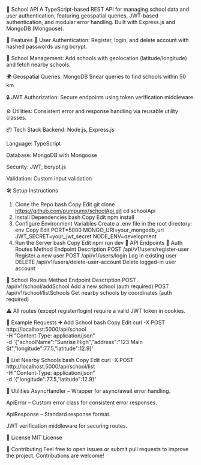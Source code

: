 🏫 School API
A TypeScript-based REST API for managing school data and user authentication, featuring geospatial queries, JWT-based authentication, and modular error handling. Built with Express.js and MongoDB (Mongoose).

🚀 Features
👤 User Authentication: Register, login, and delete account with hashed passwords using bcrypt.

📍 School Management: Add schools with geolocation (latitude/longitude) and fetch nearby schools.

🌍 Geospatial Queries: MongoDB $near queries to find schools within 50 km.

🔒 JWT Authorization: Secure endpoints using token verification middleware.

⚙️ Utilities: Consistent error and response handling via reusable utility classes.

📦 Tech Stack
Backend: Node.js, Express.js

Language: TypeScript

Database: MongoDB with Mongoose

Security: JWT, bcrypt.js

Validation: Custom input validation

🛠️ Setup Instructions
1. Clone the Repo
bash
Copy
Edit
git clone https://github.com/pumpumx/schoolApi.git
cd schoolApi
2. Install Dependencies
bash
Copy
Edit
npm install
3. Configure Environment Variables
Create a .env file in the root directory:
env
Copy
Edit
PORT=5000
MONGO_URI=your_mongodb_uri
JWT_SECRET=your_jwt_secret
NODE_ENV=development
4. Run the Server
bash
Copy
Edit
npm run dev
📘 API Endpoints
🔐 Auth Routes
Method	Endpoint	Description
POST	/api/v1/users/register-user	Register a new user
POST	/api/v1/users/login	Log in existing user
DELETE	/api/v1/users/delete-user-account	Delete logged-in user account

🏫 School Routes
Method	Endpoint	Description
POST	/api/v1/school/addSchool	Add a new school (auth required)
POST	/api/v1/school/listSchools	Get nearby schools by coordinates (auth required)

⚠️ All routes (except register/login) require a valid JWT token in cookies.

📌 Example Requests
➕ Add School
bash
Copy
Edit
curl -X POST http://localhost:5000/api/school \
-H "Content-Type: application/json" \
-d '{"schoolName":"Sunrise High","address":"123 Main St","longitude":77.5,"latitude":12.9}'

📍 List Nearby Schools
bash
Copy
Edit
curl -X POST http://localhost:5000/api/school/list \
-H "Content-Type: application/json" \
-d '{"longitude":77.5,"latitude":12.9}'

🧩 Utilities
AsyncHandler – Wrapper for async/await error handling.

ApiError – Custom error class for consistent error responses.

ApiResponse – Standard response format.

JWT verification middleware for securing routes.

📝 License
MIT License

🤝 Contributing
Feel free to open issues or submit pull requests to improve the project. Contributions are welcome!
